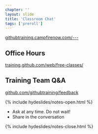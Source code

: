 ```yaml
---
chapter: ''
layout: slide
title: 'Classroom Chat'
tags: ['preroll']
---
```


[githubtraining.campfirenow.com/---](https://githubtraining.campfirenow.com/---)


## Office Hours
[training.github.com/web/free-classes/](https://training.github.com/web/free-classes/)

## Training Team Q&A
[github.com/githubtraining/feedback](githubtraining/feedback/)

{% include hydeslides/notes-open.html %}

* Ask at any time. Do not wait!
* Share in the conversation

{% include hydeslides/notes-close.html %}
